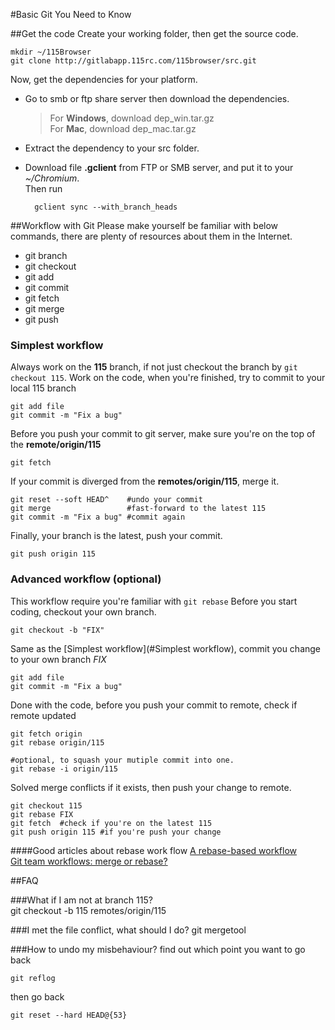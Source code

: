 #Basic Git You Need to Know

##Get the code
Create your working folder, then get the source code.
		
	mkdir ~/115Browser 
	git clone http://gitlabapp.115rc.com/115browser/src.git

Now, get the dependencies for your platform.

* Go to smb or ftp share server then download the dependencies.

	>For **Windows**, download dep_win.tar.gz  
	>For **Mac**, download dep_mac.tar.gz

* Extract the dependency to your src folder.
* Download file **.gclient** from FTP or SMB server, and put it to your *~/Chromium*.  
  Then run 
	
		gclient sync --with_branch_heads	
		
##Workflow with Git
Please make yourself be familiar with below commands, there are plenty of resources about them in the Internet.

+ git branch
+ git checkout
+ git add 
+ git commit
+ git fetch
+ git merge
+ git push

### Simplest workflow
Always work on the **115** branch, if not just checkout the branch by `git checkout 115`.
Work on the code, when you're finished, try to commit to your local 115 branch
	
	git add file
	git commit -m "Fix a bug"
	
Before you push your commit to git server, make sure you're on the top of the **remote/origin/115**

	git fetch

If your commit is diverged from the **remotes/origin/115**, merge it.

	git reset --soft HEAD^	  #undo your commit
	git merge				  #fast-forward to the latest 115
	git commit -m "Fix a bug" #commit again

Finally, your branch is the latest, push your commit.

	git push origin 115
	
### Advanced workflow (optional)
This workflow require you're familiar with `git rebase`
Before you start coding, checkout your own branch.
	
	git checkout -b "FIX"

Same as the [Simplest workflow](#Simplest workflow), commit you change to your own branch _FIX_

	git add file
	git commit -m "Fix a bug"

Done with the code, before you push your commit to remote, check if remote updated

	git fetch origin
	git rebase origin/115
	
	#optional, to squash your mutiple commit into one.
	git rebase -i origin/115
	
Solved merge conflicts if it exists, then push your change to remote.
	
	git checkout 115
	git rebase FIX
	git fetch  #check if you're on the latest 115
	git push origin 115 #if you're push your change
	
####Good articles about rebase work flow
[A rebase-based workflow](http://unethicalblogger.com/2010/04/02/a-rebase-based-workflow.html)  
[Git team workflows: merge or rebase?](https://www.atlassian.com/git/articles/git-team-workflows-merge-or-rebase/)

##FAQ

###What if I am not at branch 115?  
	git checkout -b 115 remotes/origin/115
	
###I met the file conflict, what should I do?
	git mergetool
	
###How to undo my misbehaviour?
find out which point you want to go back
	
	git reflog
then go back
	
	git reset --hard HEAD@{53}



